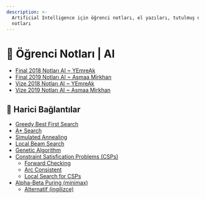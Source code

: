 ```yaml
---
description: >-
  Artificial Intelligence için öğrenci notları, el yazıları, tutulmuş notlar
  notları
---
```


# 📕 Öğrenci Notları \| AI

<!--YPackage.YGitbookIntegration-tarafından-otomatik-oluşturulmuştur-->

- [Final 2018 Notları AI ~ YEmreAk](Final%202018%20Notlar%C4%B1%20AI%20~%20YEmreAk.pdf)
- [Final 2019 Notları AI ~ Asmaa Mirkhan](Final%202019%20Notlar%C4%B1%20AI%20~%20Asmaa%20Mirkhan.pdf)
- [Vize 2018 Notları AI ~ YEmreAk](Vize%202018%20Notlar%C4%B1%20AI%20~%20YEmreAk.pdf)
- [Vize 2019 Notları AI ~ Asmaa Mirkhan](Vize%202019%20Notlar%C4%B1%20AI%20~%20Asmaa%20Mirkhan.pdf)

<!--YPackage.YGitbookIntegration-tarafından-otomatik-oluşturulmuştur-->

## 🔗 Harici Bağlantılar

- [Greedy Best First Search](https://www.youtube.com/watch?v=A8pmud1Uh0Q)
- [A* Search](https://www.youtube.com/watch?v=6TsL96NAZCo)
- [Simulated Annealing](https://youtu.be/KI6mbqrq03g?t=172)
- [Local Beam Search](https://youtu.be/C_x0qoDf-pc?t=85)
- [Genetic Algorithm](https://youtu.be/gL5iw5cvy0M?t=1143)
- [Constraint Satisfication Problems (CSPs)](https://youtu.be/-Ibg2mjqZgQ?t=247)
  - [Forward Checking](https://youtu.be/-Ibg2mjqZgQ?t=1866)
  - [Arc Consistent](https://youtu.be/-Ibg2mjqZgQ?t=2100)
  - [Local Search for CSPs](https://youtu.be/-Ibg2mjqZgQ?t=2227)
- [Alpha-Beta Puring (minimax)](https://www.youtube.com/watch?v=yo5uok69XyI)
  - [Alternatif (ingilizce)](https://www.youtube.com/watch?v=zp3VMe0Jpf8&t=8s)
